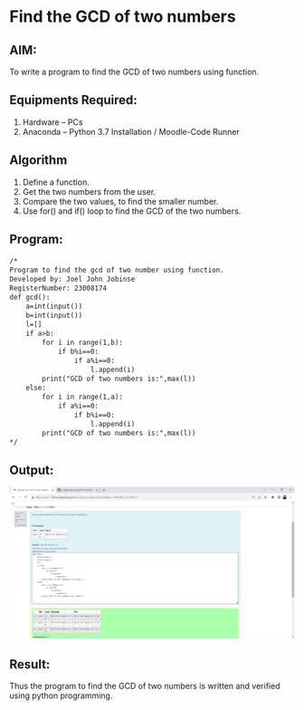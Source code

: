 # Find the GCD of two numbers

## AIM:
To write a program to find the GCD of two numbers using function.

## Equipments Required:
1. Hardware – PCs
2. Anaconda – Python 3.7 Installation / Moodle-Code Runner

## Algorithm
1. Define a function.
2. Get the two numbers from the user.
3. Compare the two values, to find the smaller number.
4. Use for() and if() loop to find the GCD of the two numbers.

## Program:
```
/*
Program to find the gcd of two number using function.
Developed by: Joel John Jobinse
RegisterNumber: 23008174
def gcd():
    a=int(input())
    b=int(input())
    l=[]
    if a>b:
        for i in range(1,b):
            if b%i==0:
                if a%i==0:
                    l.append(i)
        print("GCD of two numbers is:",max(l))
    else:
        for i in range(1,a):
            if a%i==0:
                if b%i==0:
                    l.append(i)
        print("GCD of two numbers is:",max(l))
*/
```

## Output:
![gcd of two number](/output.png)


## Result:
Thus the program to find the GCD of two numbers is written and verified using python programming.
